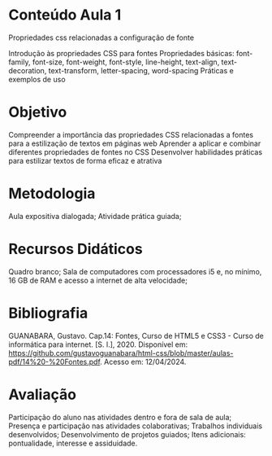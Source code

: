 # Conteúdo Aula 1

Propriedades css relacionadas a configuração de fonte

Introdução às propriedades CSS para fontes
Propriedades básicas: font-family, font-size, font-weight, font-style, line-height, text-align, text-decoration, text-transform, letter-spacing, word-spacing
Práticas e exemplos de uso

# Objetivo

Compreender a importância das propriedades CSS relacionadas a fontes para a estilização de textos em páginas web
Aprender a aplicar e combinar diferentes propriedades de fontes no CSS
Desenvolver habilidades práticas para estilizar textos de forma eficaz e atrativa

# Metodologia

Aula expositiva dialogada; Atividade prática guiada; 

# Recursos Didáticos

Quadro branco; Sala de computadores com processadores i5 e, no mínimo, 16 GB de RAM e acesso a internet de alta velocidade; 

# Bibliografia

GUANABARA, Gustavo. Cap.14: Fontes, Curso de HTML5 e CSS3 - Curso de informática para internet. [S. l.], 2020. Disponível em: https://github.com/gustavoguanabara/html-css/blob/master/aulas-pdf/14%20-%20Fontes.pdf. Acesso em: 12/04/2024.

# Avaliação

Participação do aluno nas atividades dentro e fora de sala de aula; 
Presença e participação nas atividades colaborativas; 
Trabalhos individuais desenvolvidos; 
Desenvolvimento de projetos guiados; 
Itens adicionais: pontualidade, interesse e assiduidade.
